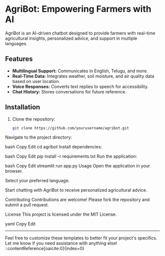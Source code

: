 # AgriBot: Empowering Farmers with AI

AgriBot is an AI-driven chatbot designed to provide farmers with real-time agricultural insights, personalized advice, and support in multiple languages.

## Features

- **Multilingual Support:** Communicates in English, Telugu, and more.
- **Real-Time Data:** Integrates weather, soil moisture, and air quality data based on user location.
- **Voice Responses:** Converts text replies to speech for accessibility.
- **Chat History:** Stores conversations for future reference.

## Installation

1. Clone the repository:
   ```bash
   git clone https://github.com/yourusername/agribot.git
Navigate to the project directory:

bash
Copy
Edit
cd agribot
Install dependencies:

bash
Copy
Edit
pip install -r requirements.txt
Run the application:

bash
Copy
Edit
streamlit run app.py
Usage
Open the application in your browser.

Select your preferred language.

Start chatting with AgriBot to receive personalized agricultural advice.

Contributing
Contributions are welcome! Please fork the repository and submit a pull request.

License
This project is licensed under the MIT License.

yaml
Copy
Edit

---

Feel free to customize these templates to better fit your project's specifics. Let me know if you need assistance with anything else!
::contentReference[oaicite:0]{index=0}
 






